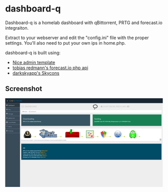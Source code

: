# dashboard-q

Dashboard-q is a homelab dashboard with qBittorrent, PRTG and forecast.io integraiton.

Extract to your webserver and edit the "config.ini" file with the proper settings. You'll also need to put your own ips in home.php.

dashboard-q is built using:
 * [Nice admin template](http://bootstraptaste.com/nice-admin-bootstrap-admin-html-template/?download=true)
 * [tobias redmann's forecast.io php api](https://github.com/tobias-redmann/forecast.io-php-api)
 * [darkskyapp's Skycons](https://github.com/darkskyapp/skycons)


## Screenshot

![Alt text](/screenshots/home.png?raw=true "Optional Title")